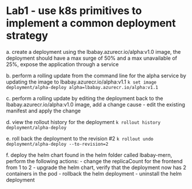 # Lab1 - use k8s primitives to implement a common deployment strategy 

a. create a deployment using the lbabay.azurecr.io/alpha:v1.0 image, the deployment should have a max surge of 50% and a max unavailable of 25%, expose the application through a service


b. perform a rolling update from the command line for the alpha service by updating the image to lbabay.azurecr.io/alpha:v1.1
``` k set image deployment/alpha-deploy alpha=lbabay.azurecr.io/alpha:v1.1 ```

c. perform a rolling update by editing the deployment back to the lbabay.azurecr.io/alpha:v1.0 image, add a change cause 
    - edit the existing manifest and apply the change 


d. view the rollout history for the deployment 
``` k rollout history deployment/alpha-deploy ``` 

e. roll back the deployment to the revision #2 
``` k rollout undo deployment/alpha-deploy --to-revision=2 ```

f. deploy the helm chart found in the helm folder called lbabay-mern, perform the following actions:
    - change the replicaCount for the frontend from 1 to 2 
    - upgrade the helm chart, verify that the deployment now has 2 containers in the pod 
    - rollback the helm deployment
    - uninstall the helm deployment